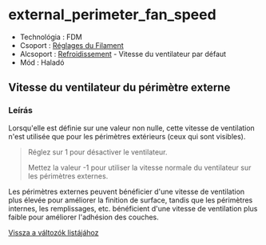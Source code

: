 # external\_perimeter\_fan\_speed

* Technológia : FDM
* Csoport : [Réglages du Filament](../filament_settings/filament_settings.md)
* Alcsoport : [Refroidissement](../filament_settings/filament_settings.md#refroidissement) - Vitesse du ventilateur par défaut 
* Mód : Haladó

## Vitesse du ventilateur du périmètre externe

### Leírás

Lorsqu'elle est définie sur une valeur non nulle, cette vitesse de ventilation n'est utilisée que pour les périmètres extérieurs \(ceux qui sont visibles\).

> Réglez sur 1 pour désactiver le ventilateur.
>
> Mettez la valeur -1 pour utiliser la vitesse normale du ventilateur sur les périmètres externes.

Les périmètres externes peuvent bénéficier d'une vitesse de ventilation plus élevée pour améliorer la finition de surface, tandis que les périmètres internes, les remplissages, etc. bénéficient d'une vitesse de ventilation plus faible pour améliorer l'adhésion des couches.

[Vissza a változók listájához](variable_list.md)

